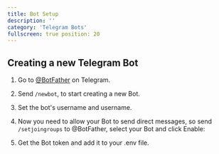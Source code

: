 ```yaml
---
title: Bot Setup 
description: ''
category: 'Telegram Bots'
fullscreen: true position: 20
---
```


## Creating a new Telegram Bot

1. Go to [@BotFather](https://t.me/botfather) on Telegram.

2. Send `/newbot`, to start creating a new Bot.

3. Set the bot's username and username.

4. Now you need to allow your Bot to send direct messages, so send `/setjoingroups` to @BotFather, select your Bot and click Enable:

5. Get the Bot token and add it to your .env file.


